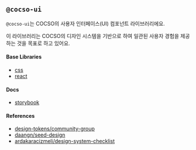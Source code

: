 ## `@cocso-ui`

`@cocso-ui`는 COCSO의 사용자 인터페이스(UI) 컴포넌트 라이브러리에요.

이 라이브러리는 COCSO의 디자인 시스템을 기반으로 하여 일관된 사용자 경험을 제공하는 것을 목표로 하고 있어요.

#### Base Libraries

- [css](./packages/css)
- [react](./packages/react)

#### Docs

- [storybook](./docs/storybook)

#### References

- [design-tokens/community-group](https://tr.designtokens.org/)
- [daangn/seed-design](https://github.com/daangn/seed-design)
- [ardakaracizmeli/design-system-checklist](https://www.designsystemchecklist.com)
